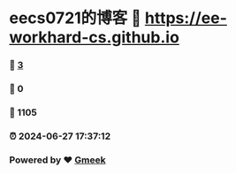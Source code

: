 # eecs0721的博客 :link: https://ee-workhard-cs.github.io 
### :page_facing_up: [3](https://ee-workhard-cs.github.io/tag.html) 
### :speech_balloon: 0 
### :hibiscus: 1105 
### :alarm_clock: 2024-06-27 17:37:12 
### Powered by :heart: [Gmeek](https://github.com/Meekdai/Gmeek)
